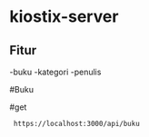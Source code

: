 # kiostix-server

## Fitur 
-buku
-kategori
-penulis

#Buku

#get
```bash
 https://localhost:3000/api/buku
```
